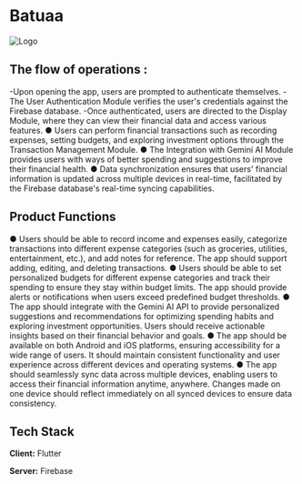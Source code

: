 
# Batuaa
![Logo](https://github.com/tushar11kh/Batuaa/blob/main/assets/app_icon.png?raw=true)




## The flow of operations :
-Upon opening the app, users are prompted to authenticate themselves.
-The User Authentication Module verifies the user's credentials against the Firebase database.
-Once authenticated, users are directed to the Display Module, where they can view their
financial data and access various features.
● Users can perform financial transactions such as recording expenses, setting budgets, and
exploring investment options through the Transaction Management Module.
● The Integration with Gemini AI Module provides users with ways of better spending and
suggestions to improve their financial health.
● Data synchronization ensures that users' financial information is updated across multiple
devices in real-time, facilitated by the Firebase database's real-time syncing capabilities.


## Product Functions
● Users should be able to record income and expenses easily, categorize transactions into
different expense categories (such as groceries, utilities, entertainment, etc.), and add notes for
reference. The app should support adding, editing, and deleting transactions.
● Users should be able to set personalized budgets for different expense categories and track
their spending to ensure they stay within budget limits. The app should provide alerts or
notifications when users exceed predefined budget thresholds.
● The app should integrate with the Gemini AI API to provide personalized suggestions and
recommendations for optimizing spending habits and exploring investment opportunities.
Users should receive actionable insights based on their financial behavior and goals.
● The app should be available on both Android and iOS platforms, ensuring accessibility for a
wide range of users. It should maintain consistent functionality and user experience across
different devices and operating systems.
● The app should seamlessly sync data across multiple devices, enabling users to access their
financial information anytime, anywhere. Changes made on one device should reflect
immediately on all synced devices to ensure data consistency.





## Tech Stack

**Client:** Flutter

**Server:** Firebase

